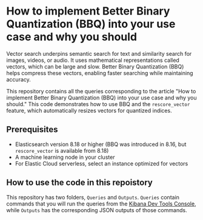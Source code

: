 # How to implement Better Binary Quantization (BBQ) into your use case and why you should
Vector search underpins semantic search for text and similarity search for images, videos, or audio. It uses mathematical representations called vectors, which can be large and slow. Better Binary Quantization (BBQ) helps compress these vectors, enabling faster searching while maintaining accuracy. 

This repository contains all the queries corresponding to the article "How to implement Better Binary Quantization (BBQ) into your use case and why you should." This code demonstrates how to use BBQ and the `rescore_vector` feature, which automatically resizes vectors for quantized indices.

## Prerequisites

- Elasticsearch version 8.18 or higher (BBQ was introduced in 8.16, but `rescore_vector` is available from 8.18)
- A machine learning node in your cluster
- For Elastic Cloud serverless, select an instance optimized for vectors

## How to use the code in this repoistory
This repository has two folders, `Queries` and `Outputs`. `Queries` contain commands that you will run the queries from the [Kibana Dev Tools Console](https://www.elastic.co/guide/en/kibana/8.18/console-kibana.html), while `Outputs` has the corresponding JSON outputs of those commands.

